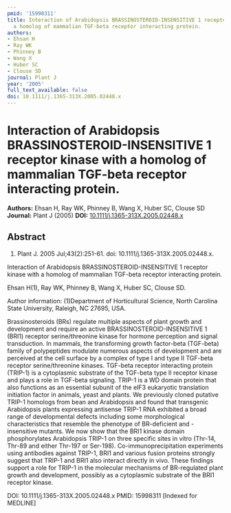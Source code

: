 ```yaml
---
pmid: '15998311'
title: Interaction of Arabidopsis BRASSINOSTEROID-INSENSITIVE 1 receptor kinase with
  a homolog of mammalian TGF-beta receptor interacting protein.
authors:
- Ehsan H
- Ray WK
- Phinney B
- Wang X
- Huber SC
- Clouse SD
journal: Plant J
year: '2005'
full_text_available: false
doi: 10.1111/j.1365-313X.2005.02448.x
---
```


# Interaction of Arabidopsis BRASSINOSTEROID-INSENSITIVE 1 receptor kinase with a homolog of mammalian TGF-beta receptor interacting protein.
**Authors:** Ehsan H, Ray WK, Phinney B, Wang X, Huber SC, Clouse SD
**Journal:** Plant J (2005)
**DOI:** [10.1111/j.1365-313X.2005.02448.x](https://doi.org/10.1111/j.1365-313X.2005.02448.x)

## Abstract

1. Plant J. 2005 Jul;43(2):251-61. doi: 10.1111/j.1365-313X.2005.02448.x.

Interaction of Arabidopsis BRASSINOSTEROID-INSENSITIVE 1 receptor kinase with a 
homolog of mammalian TGF-beta receptor interacting protein.

Ehsan H(1), Ray WK, Phinney B, Wang X, Huber SC, Clouse SD.

Author information:
(1)Department of Horticultural Science, North Carolina State University, 
Raleigh, NC 27695, USA.

Brassinosteroids (BRs) regulate multiple aspects of plant growth and development 
and require an active BRASSINOSTEROID-INSENSITIVE 1 (BRI1) receptor 
serine/threonine kinase for hormone perception and signal transduction. In 
mammals, the transforming growth factor-beta (TGF-beta) family of polypeptides 
modulate numerous aspects of development and are perceived at the cell surface 
by a complex of type I and type II TGF-beta receptor serine/threonine kinases. 
TGF-beta receptor interacting protein (TRIP-1) is a cytoplasmic substrate of the 
TGF-beta type II receptor kinase and plays a role in TGF-beta signaling. TRIP-1 
is a WD domain protein that also functions as an essential subunit of the eIF3 
eukaryotic translation initiation factor in animals, yeast and plants. We 
previously cloned putative TRIP-1 homologs from bean and Arabidopsis and found 
that transgenic Arabidopsis plants expressing antisense TRIP-1 RNA exhibited a 
broad range of developmental defects including some morphological 
characteristics that resemble the phenotype of BR-deficient and -insensitive 
mutants. We now show that the BRI1 kinase domain phosphorylates Arabidopsis 
TRIP-1 on three specific sites in vitro (Thr-14, Thr-89 and either Thr-197 or 
Ser-198). Co-immunoprecipitation experiments using antibodies against TRIP-1, 
BRI1 and various fusion proteins strongly suggest that TRIP-1 and BRI1 also 
interact directly in vivo. These findings support a role for TRIP-1 in the 
molecular mechanisms of BR-regulated plant growth and development, possibly as a 
cytoplasmic substrate of the BRI1 receptor kinase.

DOI: 10.1111/j.1365-313X.2005.02448.x
PMID: 15998311 [Indexed for MEDLINE]
